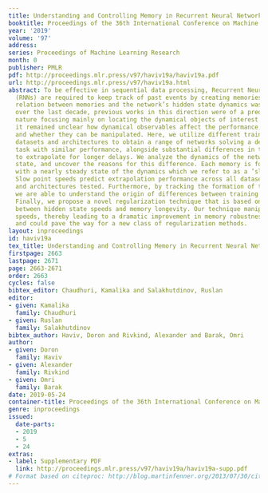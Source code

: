 ```yaml
---
title: Understanding and Controlling Memory in Recurrent Neural Networks
booktitle: Proceedings of the 36th International Conference on Machine Learning
year: '2019'
volume: '97'
address: 
series: Proceedings of Machine Learning Research
month: 0
publisher: PMLR
pdf: http://proceedings.mlr.press/v97/haviv19a/haviv19a.pdf
url: http://proceedings.mlr.press/v97/haviv19a.html
abstract: To be effective in sequential data processing, Recurrent Neural Networks
  (RNNs) are required to keep track of past events by creating memories. While the
  relation between memories and the network’s hidden state dynamics was established
  over the last decade, previous works in this direction were of a predominantly descriptive
  nature focusing mainly on locating the dynamical objects of interest. In particular,
  it remained unclear how dynamical observables affect the performance, how they form
  and whether they can be manipulated. Here, we utilize different training protocols,
  datasets and architectures to obtain a range of networks solving a delayed classification
  task with similar performance, alongside substantial differences in their ability
  to extrapolate for longer delays. We analyze the dynamics of the network’s hidden
  state, and uncover the reasons for this difference. Each memory is found to be associated
  with a nearly steady state of the dynamics which we refer to as a ’slow point’.
  Slow point speeds predict extrapolation performance across all datasets, protocols
  and architectures tested. Furthermore, by tracking the formation of the slow points
  we are able to understand the origin of differences between training protocols.
  Finally, we propose a novel regularization technique that is based on the relation
  between hidden state speeds and memory longevity. Our technique manipulates these
  speeds, thereby leading to a dramatic improvement in memory robustness over time,
  and could pave the way for a new class of regularization methods.
layout: inproceedings
id: haviv19a
tex_title: Understanding and Controlling Memory in Recurrent Neural Networks
firstpage: 2663
lastpage: 2671
page: 2663-2671
order: 2663
cycles: false
bibtex_editor: Chaudhuri, Kamalika and Salakhutdinov, Ruslan
editor:
- given: Kamalika
  family: Chaudhuri
- given: Ruslan
  family: Salakhutdinov
bibtex_author: Haviv, Doron and Rivkind, Alexander and Barak, Omri
author:
- given: Doron
  family: Haviv
- given: Alexander
  family: Rivkind
- given: Omri
  family: Barak
date: 2019-05-24
container-title: Proceedings of the 36th International Conference on Machine Learning
genre: inproceedings
issued:
  date-parts:
  - 2019
  - 5
  - 24
extras:
- label: Supplementary PDF
  link: http://proceedings.mlr.press/v97/haviv19a/haviv19a-supp.pdf
# Format based on citeproc: http://blog.martinfenner.org/2013/07/30/citeproc-yaml-for-bibliographies/
---
```

